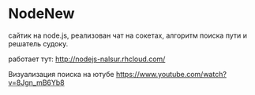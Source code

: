 # NodeNew
сайтик на node.js, реализован чат на сокетах, алгоритм поиска пути и решатель судоку.

работает тут: http://nodejs-nalsur.rhcloud.com/

Визуализация поиска на ютубе https://www.youtube.com/watch?v=8Jgn_mB6Yb8

